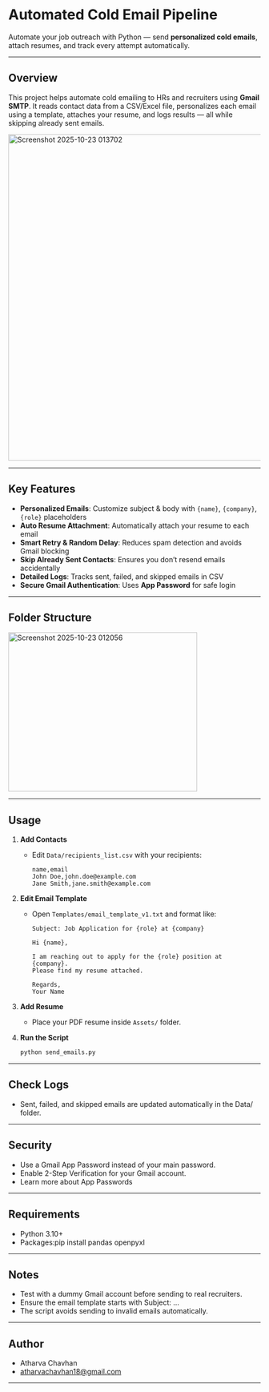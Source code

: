 #  Automated Cold Email Pipeline

Automate your job outreach with Python — send **personalized cold emails**, attach resumes, and track every attempt automatically.

---

##  Overview

This project helps automate cold emailing to HRs and recruiters using **Gmail SMTP**. It reads contact data from a CSV/Excel file, personalizes each email using a template, attaches your resume, and logs results — all while skipping already sent emails.

<img width="1412" height="652" alt="Screenshot 2025-10-23 013702" src="https://github.com/user-attachments/assets/04a5772d-7be1-4c86-9e91-cfb2f3d3c724" />


---

##  Key Features

-  **Personalized Emails**: Customize subject & body with `{name}`, `{company}`, `{role}` placeholders  
-  **Auto Resume Attachment**: Automatically attach your resume to each email  
-  **Smart Retry & Random Delay**: Reduces spam detection and avoids Gmail blocking  
-  **Skip Already Sent Contacts**: Ensures you don’t resend emails accidentally  
-  **Detailed Logs**: Tracks sent, failed, and skipped emails in CSV  
-  **Secure Gmail Authentication**: Uses **App Password** for safe login  

---

##  Folder Structure

<img width="377" height="318" alt="Screenshot 2025-10-23 012056" src="https://github.com/user-attachments/assets/6bee85e1-8056-4b55-afdb-08c1a0e4497c" />

---

##  Usage

1. **Add Contacts**  
   - Edit `Data/recipients_list.csv` with your recipients:  
     ```csv
     name,email
     John Doe,john.doe@example.com
     Jane Smith,jane.smith@example.com
     ```

2. **Edit Email Template**  
   - Open `Templates/email_template_v1.txt` and format like:  
     ```
     Subject: Job Application for {role} at {company}

     Hi {name},

     I am reaching out to apply for the {role} position at {company}. 
     Please find my resume attached.

     Regards,
     Your Name
     ```

3. **Add Resume**  
   - Place your PDF resume inside `Assets/` folder.

4. **Run the Script**  
   ```bash
   python send_emails.py

-----------

## Check Logs

- Sent, failed, and skipped emails are updated automatically in the Data/ folder.

----------

## Security

- Use a Gmail App Password instead of your main password.
- Enable 2-Step Verification for your Gmail account.
- Learn more about App Passwords

----------------

## Requirements

- Python 3.10+
- Packages:pip install pandas openpyxl

----------------

## Notes

- Test with a dummy Gmail account before sending to real recruiters.
- Ensure the email template starts with Subject: ...
- The script avoids sending to invalid emails automatically.

------------

## Author

- Atharva Chavhan
- atharvachavhan18@gmail.com

--------------------
